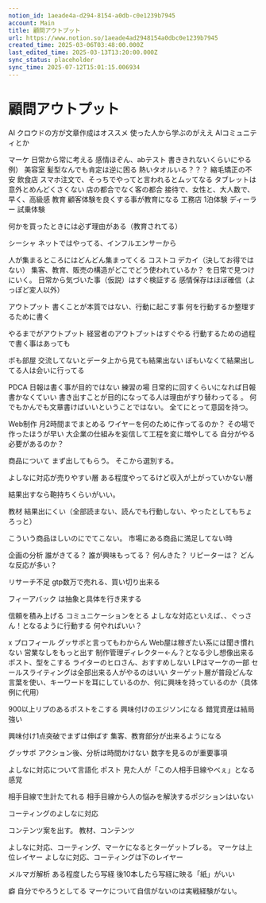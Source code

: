 ```yaml
---
notion_id: 1aeade4a-d294-8154-a0db-c0e1239b7945
account: Main
title: 顧問アウトプット
url: https://www.notion.so/1aeade4ad2948154a0dbc0e1239b7945
created_time: 2025-03-06T03:48:00.000Z
last_edited_time: 2025-03-13T13:20:00.000Z
sync_status: placeholder
sync_time: 2025-07-12T15:01:15.006934
---
```

# 顧問アウトプット

AI
クロウドの方が文章作成はオススメ
使った人から学ぶのがええ
AIコミュニティとか

マーケ
日常から常に考える
感情ほぞん、abテスト
書ききれないくらいにやる
例）
美容室
髪型なんでも肯定は逆に困る
熱いタオルいる？？？
縮毛矯正の不安
飲食店
スマホ注文で、そっちでやってと言われるとムッてなる
タブレットは意外とめんどくさくない
店の都合でなく客の都合
接待で、女性と、大人数で、早く、高級感
教育
顧客体験を良くする事が教育になる
工務店
1泊体験
ディーラー
試乗体験

何かを買ったときには必ず理由がある（教育されてる）

シーシャ
ネットではやってる、インフルエンサーから

人が集まるところにはどんどん集まってくる
コストコ
デカイ（決してお得ではない）
集客、教育、販売の構造がどこでどう使われているか？
を日常で見つけにいく。
日常から気づいた事（仮説）はすぐ検証する
感情保存はほぼ確信（よっぽど変人以外）

アウトプット
書くことが本質ではない、行動に起こす事
何を行動するか整理するために書く

やるまでがアウトプット
経営者のアウトプットはすぐやる
行動するための過程で書く事はあっても

ポも部屋
交流してないとデータ上から見ても結果出ない
ぽもいなくて結果出してる人は会いに行ってる

PDCA
日報は書く事が目的ではない
練習の場
日常的に回すくらいになれば日報書かなくていい
書き出すことが目的になってる人は理由がすり替わってる
。
何でもかんでも文章書けばいいということではない。
全てにとって意図を持つ。

Web制作
月2時間までまとめる
ワイヤーを何のために作ってるのか？
その場で作ったほうが早い
大企業の仕組みを妄信して工程を変に増やしてる
自分がやる必要があるのか？


商品について
まず出してもらう。
そこから選別する。

よしなに対応が売りやすい層
ある程度やってるけど収入が上がっていかない層

結果出すなら鞄持ちくらいがいい。

教材
結果出にくい（全部読まない、読んでも行動しない、やったとしてもちょろっと）

こういう商品ほしいのにでてこない。
市場にある商品に満足してない時

企画の分析
誰がきてる？
誰が興味もってる？
何んきた？
リピーターは？
どんな反応が多い？


リサーチ不足
gtp数万で売れる、買い切り出来る

フィーアバック
は抽象と具体を行き来する

信頼を積み上げる
コミュニケーションをとる
よしなな対応といえば、、ぐっさん！となるように行動する
何やればいい？

x
プロフィール
グッサポと言ってもわからん
Web屋は稼ぎたい系には聞き慣れない
営業なしをもっと出す
制作管理ディレクター←ん？となる少し想像出来る
ポスト、型をこする
ライターのヒロさん、おすすめしない
LPはマーケの一部
セールスライティングは全部出来る人がやるのはいい
ターゲット層が普段どんな言葉を使い、キーワードを耳にしているのか、何に興味を持っているのか（具体例に代用）

900以上リプのあるポストをこする
興味付けのエジソンになる
錯覚資産は結局強い

興味付け1点突破でまずは伸ばす
集客、教育部分が出来るようになる

グッサポ
アクション後、分析は時間かけない
数字を見るのが重要事項

よしなに対応について言語化
ポスト
見た人が「この人相手目線やべぇ」となる感覚

相手目線で生計たてれる
相手目線から人の悩みを解決するポジションはいない


コーティングのよしなに対応

コンテンツ案を出す。
教材、コンテンツ

よしなに対応、コーティング、マーケになるとターゲットブレる。
マーケは上位レイヤー
よしなに対応、コーティングは下のレイヤー

メルマガ解析
ある程度したら写経
後10本したら写経に映る「紙」がいい


癖
自分でやろうとしてる
マーケについて自信がないのは実戦経験がない。

